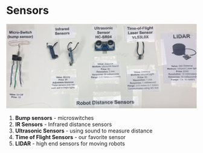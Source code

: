 # Sensors

![](../img/sensors.jpg)

1. **Bump sensors** - microswitches
2. **IR Sensors** - Infrared distance sensors
3. **Ultrasonic Sensors** - using sound to measure distance
4. **Time of Flight Sensors** - our favorite sensor
5. **LIDAR** - high end sensors for moving robots

